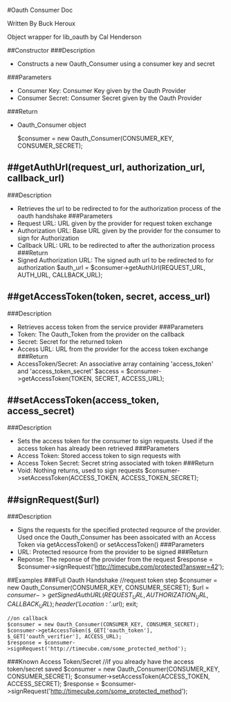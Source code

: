 #Oauth Consumer Doc

Written By Buck Heroux  

Object wrapper for lib_oauth by Cal Henderson

##Constructor
###Description 
- Constructs a new Oauth_Consumer using a consumer key and secret  

###Parameters
- Consumer Key: Consumer Key given by the Oauth Provider  
- Consumer Secret: Consumer Secret given by the Oauth Provider  
 
###Return
- Oauth_Consumer object  

	$consumer = new Oauth_Consumer(CONSUMER_KEY, CONSUMER_SECRET);

##getAuthUrl(request_url, authorization_url, callback_url)
--------------------------------------------------------
###Description
- Retrieves the url to be redirected to for the authorization process of the oauth handshake
###Parameters
- Request URL: URL given by the provider for request token exchange
- Authorization URL: Base URL given by the provider for the consumer to sign for Authorization
- Callback URL: URL to be redirected to after the authorization process
###Return
- Signed Authorization URL: The signed auth url to be redirected to for authorization
	$auth_url = $consumer->getAuthUrl(REQUEST_URL, AUTH_URL, CALLBACK_URL);

##getAccessToken(token, secret, access_url) 
-------------------------------------------
###Description
- Retrieves access token from the service provider
###Parameters
- Token: The Oauth_Token from the provider on the callback
- Secret: Secret for the returned token
- Access URL: URL from the provider for the access token exchange 
###Return
- AccessToken/Secret: An associative array containing 'access_token' and 'access_token_secret'
	$access = $consumer->getAccessToken(TOKEN, SECRET, ACCESS_URL);

##setAccessToken(access_token, access_secret)
---------------------------------------------
###Description
- Sets the access token for the consumer to sign requests. Used if the access token has already been retrieved
###Parameters
- Access Token: Stored access token to sign requests with
- Access Token Secret: Secret string associated with token
###Return
- Void: Nothing returns, used to sign requests
	$consumer->setAccessToken(ACCESS_TOKEN, ACCESS_TOKEN_SECRET);

##signRequest($url)
-------------------
###Description 
- Signs the requests for the specified protected reqource of the provider. Used once the Oauth_Consumer has been assoicated with an Access Token via getAccessToken() or setAccessToken()
###Parameters
- URL: Protected resource from the provider to be signed
###Return
- Reponse: The reponse of the provider from the request
	$response = $consumer->signRequest('http://timecube.com/protected?answer=42');

##Examples
###Full Oauth Handshake
	//request token step
	$consumer = new Oauth_Consumer(CONSUMER_KEY, CONSUMER_SECRET);
	$url = $consumer->getSignedAuthURL(REQUEST_URL, AUTHORIZATION_URL, CALLBACK_URL);
	header('Location: '.$url);
	exit;

	//on callback
	$consumer = new Oauth_Consumer(CONSUMER_KEY, CONSUMER_SECRET);
	$consumer->getAccessToken($_GET['oauth_token'], $_GET['oauth_verifier'], ACCESS_URL);
	$response = $consumer->signRequest('http://timecube.com/some_protected_method');

###Known Access Token/Secret
	//if you already have the access token/secret saved
	$consumer = new Oauth_Consumer(CONSUMER_KEY, CONSUMER_SECRET);
	$consumer->setAccessToken(ACCESS_TOKEN, ACCESS_SECRET);
	$response = $consumer->signRequest('http://timecube.com/some_protected_method');
